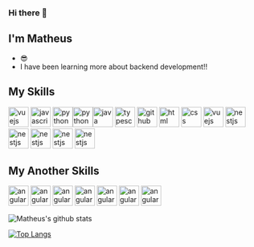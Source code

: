 ### Hi there 👋
## I'm Matheus
- :sunglasses:
- I have been learning more about backend development!!

<!--
## Connect with me:
<a href="https://www.linkedin.com/in/matheus-trinca-4740b11b0/
" target="_blank"><img align="center" alt="diego-linkedin" height="30" width="40" src="https://cdn.jsdelivr.net/npm/simple-icons@3.0.1/icons/linkedin.svg" style="max-width:100%;">
</a>
-->

## My Skills
<img src="https://cdn.jsdelivr.net/gh/devicons/devicon/icons/react/react-original-wordmark.svg" alt="vuejs" width="40" height="40" style="max-width:100%;"></img> <img src="https://cdn.icon-icons.com/icons2/2108/PNG/512/javascript_icon_130900.png" alt="javascript" width="40" height="40" style="max-width:100%;"></img> <img src="https://cdn.jsdelivr.net/gh/devicons/devicon/icons/nodejs/nodejs-original.svg" alt="python" width="40" height="40" style="max-width:100%;"></img><img src="https://cdn.icon-icons.com/icons2/112/PNG/512/python_18894.png" alt="python" width="40" height="40" style="max-width:100%;"></img><img src="https://cdn.jsdelivr.net/gh/devicons/devicon/icons/java/java-original-wordmark.svg" alt="java" width="40" height="40" style="max-width:100%;"></img> <img src="https://cdn.icon-icons.com/icons2/2107/PNG/512/file_type_typescript_official_icon_130107.png" alt="typescript" width="40" height="40" style="max-width:100%;"></img> <img src="https://cdn.icon-icons.com/icons2/936/PNG/512/github-logo_icon-icons.com_73546.png" alt="github" width="40" height="40" style="max-width:100%;"></img> <img src="https://cdn.icon-icons.com/icons2/2415/PNG/512/html_original_wordmark_logo_icon_146478.png" alt="html" width="40" height="40" style="max-width:100%;"></img> <img src="https://cdn.icon-icons.com/icons2/2107/PNG/512/file_type_css_icon_130661.png" alt="css" width="40" height="40" style="max-width:100%;"></img> <img src="https://cdn.jsdelivr.net/gh/devicons/devicon/icons/materialui/materialui-original.svg" alt="vuejs" width="40" height="40" style="max-width:100%;"></img> <img src="https://cdn.jsdelivr.net/gh/devicons/devicon/icons/nestjs/nestjs-plain.svg" width="40" height="40" alt="nestjs" style="max-width:100%;"/> <img src="https://icongr.am/devicon/redis-original.svg" width="40" height="40" alt="nestjs" style="max-width:100%;"/> <img src="https://cdn.jsdelivr.net/gh/devicons/devicon/icons/jest/jest-plain.svg" width="40" height="40" alt="nestjs" style="max-width:100%;"/> <img src="https://icongr.am/devicon/docker-original-wordmark.svg" width="40" height="40" alt="nestjs" style="max-width:100%;"/> <img src="https://cdn.jsdelivr.net/gh/devicons/devicon/icons/mocha/mocha-plain.svg" width="40" height="40" alt="nestjs" style="max-width:100%;"/>




## My Another Skills
<img src="https://cdn.jsdelivr.net/gh/devicons/devicon/icons/photoshop/photoshop-line.svg" alt="angular" width="40" height="40" style="max-width:100%;"></img> <img src="https://cdn.jsdelivr.net/gh/devicons/devicon/icons/bootstrap/bootstrap-plain-wordmark.svg" alt="angular" width="40" height="40" style="max-width:100%;"></img> <img src="https://cdn.jsdelivr.net/gh/devicons/devicon/icons/linux/linux-original.svg" alt="angular" width="40" height="40" style="max-width:100%;"></img> <img src="https://cdn.jsdelivr.net/gh/devicons/devicon/icons/firebase/firebase-plain-wordmark.svg" alt="angular" width="40" height="40" style="max-width:100%;"></img> <img src="https://cdn.jsdelivr.net/gh/devicons/devicon/icons/amazonwebservices/amazonwebservices-original.svg" alt="angular" width="40" height="40" style="max-width:100%;"></img> <img src="https://cdn.jsdelivr.net/gh/devicons/devicon/icons/mysql/mysql-original.svg" alt="angular" width="40" height="40" style="max-width:100%;"></img> <img src="https://cdn.jsdelivr.net/gh/devicons/devicon/icons/mongodb/mongodb-original-wordmark.svg" alt="angular" width="40" height="40" style="max-width:100%;"></img>


![Matheus's github stats](https://github-readme-stats.vercel.app/api?username=MatheusTrinca&show_icons=true&count_private=true&theme=dracula)

[![Top Langs](https://github-readme-stats.vercel.app/api/top-langs/?username=MatheusTrinca&layout=compact)](https://github.com/MatheusTrinca/github-readme-stats)


<!--
Here are some ideas to get you started:

- 🔭 I’m currently working on ...
- 🌱 I’m currently learning ...
- 👯 I’m looking to collaborate on ...
- 🤔 I’m looking for help with ...
- 💬 Ask me about ...
- 📫 How to reach me: ...
- 😄 Pronouns: ...
- ⚡ Fun fact: ...
-->
